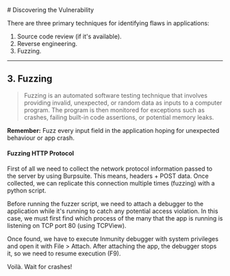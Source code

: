 # Discovering the Vulnerability

There are three primary techniques for identifying flaws in applications:

1. Source code review (if it's available).
2. Reverse engineering.
3. Fuzzing.

_____

## 3. Fuzzing

> Fuzzing is an automated software testing technique that involves providing invalid, unexpected, or random data as inputs to a computer program. The program is then monitored for exceptions such as crashes, failing built-in code assertions, or potential memory leaks.

**Remember:** Fuzz every input field in the application hoping for unexpected behaviour or app crash.

#### Fuzzing HTTP Protocol

First of all we need to collect the network protocol information passed to the server by using Burpsuite. This means, headers + POST data. Once collected, we can replicate this connection multiple times (fuzzing) with a python script.

Before running the fuzzer script, we need to attach a debugger to the application while it's running to catch any potential access violation. In this case, we must first find which process of the many that the app is running is listening on TCP port 80 (using TCPView).

Once found, we have to execute Inmunity debugger with system privileges and open it with File > Attach. After attaching the app, the debugger stops it, so we need to resume execution (F9).

Voilà. Wait for crashes!
